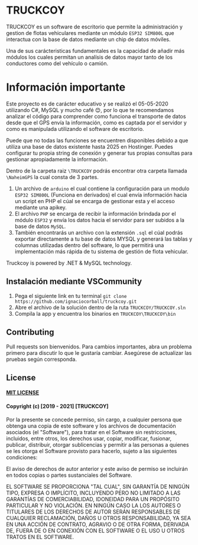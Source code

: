 # TRUCKCOY

TRUCKCOY es un software de escritorio que permite la administración y gestion de flotas vehiculares mediante un módulo `ESP32 SIM800L` que interactua con la base de datos mediante un chip de datos móviles. 

Una de sus carácteristicas fundamentales es la capacidad de añadir más módulos los cuales permitan un analísis de datos mayor tanto de los conductores como del vehículo o camión.

# Información importante
Este proyecto es de carácter educativo y se realizó el 05-05-2020 utilizando C#, MySQL y mucho café 😊, por lo que te recomendamos analizar el código para comprender como funciona el transporte de datos desde que el GPS envía la información, como es captada por el servidor y como es manipulada utilizando el software de escritorio.

Puede que no todas las funciones se encuentren disponibles debido a que utiliza una base de datos existente hasta 2025 en Hostinger. Puedes configurar tu propia string de conexión y generar tus propias consultas para gestionar apropiadamente la información.

Dentro de la carpeta raiz `\TRUCKCOY` podrás encontrar otra carpeta llamada `\NaheimGPS` la cual consta de 3 partes.
1. Un archivo de `arduino` el cual contiene la configuración para un modulo `ESP32 SIM800L` (Funciona en derivados) el cual envía información hacia un script en PHP el cúal se encarga de gestionar esta y el acceso mediante una apikey.
2. El archivo `PHP` se encarga de recibir la información brindada por el módulo `ESP32` y envía los datos hacia el servidor para ser subidos a la base de datos `MySQL`.
3. También encontrarás un archivo con la extensión `.sql` el cúal podrás exportar directamente a tu base de datos MYSQL y generará las tablas y columnas utilizadas dentro del software, lo que permitirá una implementación más rápida de tu sistema de gestión de flota vehicular.

Truckcoy is powered by .NET & MySQL technology.

## Instalación mediante VSCommunity
1. Pega el siguiente link en tu terminal
    `git clone https://github.com/ignaciocorball/truckcoy.git`
2. Abre el archivo de la solución dentro de la ruta `TRUCKCOY/TRUCKCOY.sln`
3. Compila la app y encuentra los binarios en `TRUCKCOY\TRUCKCOY\bin`

## Contributing
Pull requests son bienvenidos. Para cambios importantes, abra un problema primero para discutir lo que le gustaría cambiar.
Asegúrese de actualizar las pruebas según corresponda.

## License

#### [MIT LICENSE](https://choosealicense.com/licenses/mit/)
#### Copyright (c) [2019 - 2021] [TRUCKCOY]

Por la presente se concede permiso, sin cargo, a cualquier persona que obtenga una copia
de este software y los archivos de documentación asociados (el "Software"), para tratar
en el Software sin restricciones, incluidos, entre otros, los derechos
usar, copiar, modificar, fusionar, publicar, distribuir, otorgar sublicencias y permitir a las personas a quienes se les otorga el Software
provisto para hacerlo, sujeto a las siguientes condiciones:

El aviso de derechos de autor anterior y este aviso de permiso se incluirán en todos
copias o partes sustanciales del Software.

EL SOFTWARE SE PROPORCIONA "TAL CUAL", SIN GARANTÍA DE NINGÚN TIPO, EXPRESA O
IMPLÍCITO, INCLUYENDO PERO NO LIMITADO A LAS GARANTÍAS DE COMERCIABILIDAD,
IDONEIDAD PARA UN PROPÓSITO PARTICULAR Y NO VIOLACIÓN. EN NINGÚN CASO LA
LOS AUTORES O TITULARES DE LOS DERECHOS DE AUTOR SERÁN RESPONSABLES DE CUALQUIER RECLAMACIÓN, DAÑOS U OTROS
RESPONSABILIDAD, YA SEA EN UNA ACCIÓN DE CONTRATO, AGRAVIO O DE OTRA FORMA, DERIVADA DE,
FUERA DE O EN CONEXIÓN CON EL SOFTWARE O EL USO U OTROS TRATOS EN EL
SOFTWARE.
